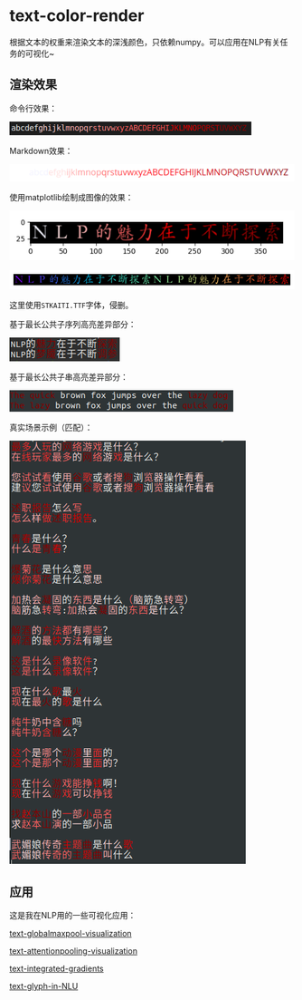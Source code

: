# text-color-render

根据文本的权重来渲染文本的深浅颜色，只依赖numpy。可以应用在NLP有关任务的可视化~

## 渲染效果

命令行效果：

![](asset/command-line-demo.png)

Markdown效果：

![](asset/markdown-demo.png)


使用matplotlib绘制成图像的效果：

![](asset/matplotlib-demo.png)

![](asset/matplotlib-demo-2.png)

这里使用`STKAITI.TTF`字体，侵删。


基于最长公共子序列高亮差异部分：

![](asset/lcs-diff.png)

基于最长公共子串高亮差异部分：

![](asset/match-substring-demo.png)

真实场景示例（匹配）：

![](asset/match-demo.png)

## 应用

这是我在NLP用的一些可视化应用：


[text-globalmaxpool-visualization](https://github.com/allenwind/text-globalmaxpool-visualization)


[text-attentionpooling-visualization](https://github.com/allenwind/text-attentionpooling-visualization)


[text-integrated-gradients](https://github.com/allenwind/text-integrated-gradients)

[text-glyph-in-NLU](https://github.com/allenwind/text-glyph-in-NLU)

